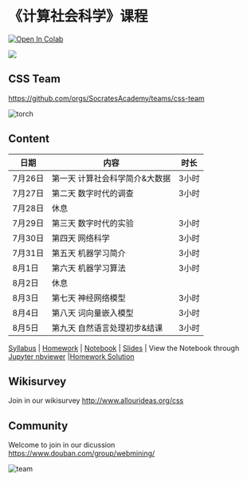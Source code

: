 # 《计算社会科学》课程

[![Open In Colab](https://colab.research.google.com/assets/colab-badge.svg)](https://colab.research.google.com/github/SocratesAcademy/css/blob/master/notebook/0-content.ipynb)

![](./assets/chengjun.png)


## CSS Team

https://github.com/orgs/SocratesAcademy/teams/css-team


![torch](/assets/torch.gif)

## Content


| 日期     | 内容                                    | 时长   |
| -------- | --------------------------------------- | ------ |
| 7月26日  | 第一天 计算社会科学简介&大数据   | 3小时  |
| 7月27日 | 第二天 数字时代的调查        | 3小时 |
| 7月28日 | 休息    |   |
| 7月29日  | 第三天 数字时代的实验 | 3小时  |
| 7月30日 | 第四天    网络科学    | 3小时  |
| 7月31日 | 第五天 机器学习简介   | 3小时  |
| 8月1日 | 第六天 机器学习算法    | 3小时 |
| 8月2日  | 休息  |   |
| 8月3日 | 第七天 神经网络模型      | 3小时 |
| 8月4日 | 第八天 词向量嵌入模型  | 3小时 |
| 8月5日 | 第九天 自然语言处理初步&结课       | 3小时  |

<!-- #region -->

[Syllabus](Syllabus.pdf)  | [Homework](/homework/)  |  [Notebook](/notebook/) | [Slides](/notebook/README.md) | View the Notebook through [Jupyter nbviewer](https://nbviewer.jupyter.org/github/SocratesAcademy/css/tree/master/notebook/) |[Homework Solution](https://github.com/SocratesAcademy/css-homework-solution)


## Wikisurvey

Join in our wikisurvey http://www.allourideas.org/css

## Community

Welcome to join in our dicussion https://www.douban.com/group/webmining/


![team](/assets/khan_mov.gif)

<!-- #endregion -->
